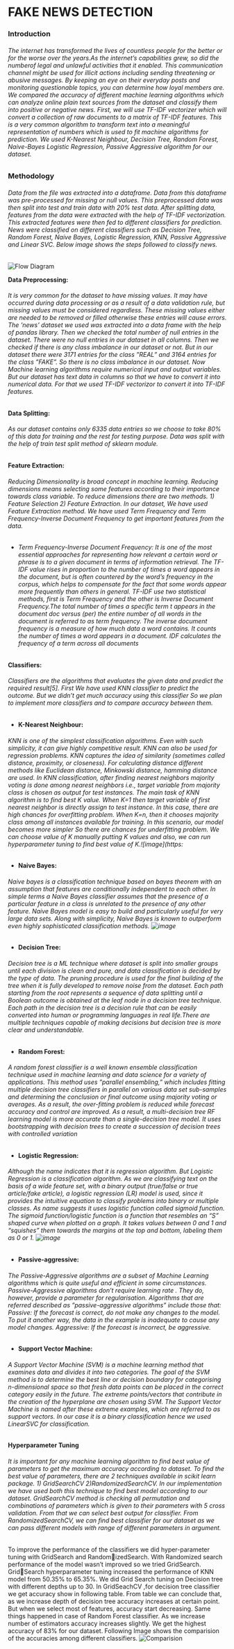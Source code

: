 # FAKE NEWS DETECTION
### Introduction
###### The internet has transformed the lives of countless people for the better or for the worse over the years.As the internet’s capabilities grew, so did the numberof legal and unlawful activities that it enabled. This communication channel might be used for illicit actions including sending threatening or abusive messages. By keeping an eye on their everyday posts and monitoring questionable topics, you can determine how loyal members are. We compared the accuracy of different machine learning algorithms which can analyze online plain text sources from the dataset and classify them into positive or negative news. First, we will use TF-IDF vectorizer which will convert a collection of raw documents to a matrix of TF-IDF features. This is a very common algorithm to transform text into a meaningful representation of numbers which is used to fit machine algorithms for prediction. We used K-Nearest Neighbour, Decision Tree, Random Forest, Naive-Bayes Logistic Regression, Passive Aggressive algorithm for our dataset.

### Methodology 
###### Data from the file was extracted into a dataframe. Data from this dataframe was pre-processed for missing or null values. This preprocessed data was then split into test and train data with 20% test data. After splitting data, features from the data were extracted with the help of TF-IDF vectorization. This extracted features were then fed to different classifiers for prediction. News were classified on different classifiers such as Decision Tree, Random Forest, Naive Bayes, Logistic Regression, KNN, Passive Aggressive and Linear SVC. Below image shows the steps followed to classify news.

![Flow Diagram](/flow.png)

**Data Preprocessing:** 
###### It is very common for the dataset to have missing values. It may have occurred during data processing or as a result of a data validation rule, but missing values must be considered regardless. These missing values either are needed to be removed or filled otherwise these entries will cause errors. The ’news’ dataset we used was extracted into a data frame with the help of pandas library. Then we checked the total number of null entries in the dataset. There were no null entries in our dataset in all columns. Then we checked if there is any class imbalance in our dataset or not. But in our dataset there were 3171 entries for the class ”REAL” and 3164 entries for the class ”FAKE”. So there is no class imbalance in our dataset. Now Machine learning algorithms require numerical input and output variables. But our dataset has text data in columns so that we have to convert it into numerical data. For that we used TF-IDF vectorizor to convert it into TF-IDF features.

**Data Splitting:**
###### As our dataset contains only 6335 data entries so we choose to take 80% of this data for training and the rest for testing purpose. Data was split with the help of train test split method of sklearn module.

**Feature Extraction:**
###### Reducing Dimensionality is broad concept in machine learning. Reducing dimensions means selecting some features according to their importance towards class variable. To reduce dimensions there are two methods. 1) Feature Selection 2) Feature Extraction. In our dataset, We have used Feature Extraction method. We have used Term Frequency and Term Frequency-Inverse Document Frequency to get important features from the data.
 * ###### Term Frequency-Inverse Document Frequency: It is one of the most essential approaches for representing how relevant a certain word or phrase is to a given document in terms of information retrieval. The TF-IDF value rises in proportion to the number of times a word appears in the document, but is often countered by the word’s frequency in the corpus, which helps to compensate for the fact that some words appear more frequently than others in general. TF-IDF use two statistical methods, first is Term Frequency and the other is Inverse Document Frequency.The total number of times a specific term t appears in the document doc versus (per) the entire number of all words in the document is referred to as term frequency. The inverse document frequency is a measure of how much data a word contains. It counts the number of times a word appears in a document. IDF calculates the frequency of a term across all documents

**Classifiers:**
###### Classifiers are the algorithms that evaluates the given data and predict the required result[5]. First We have used KNN classifier to predict the outcome. But we didn’t get much accuracy using this classifier So we plan to implement more classifiers and to compare accuracy between them.
*  **K-Nearest Neighbour:**
###### KNN is one of the simplest classification algorithms. Even with such simplicity, it can give highly competitive result. KNN can also be used for regression problems. KNN captures the idea of similarity (sometimes called distance, proximity, or closeness). For calculating distance different methods like Euclidean distance, Minkowski distance, hamming distance are used. In KNN classification, after finding nearest neighbors majority voting is done among nearest neighbors i.e., target variable from majority class is chosen as output for test instances. The main task of KNN algorithm is to find best K value. When K=1 then target variable of first nearest neighbor is directly assign to test instance. In this case, there are high chances for overfitting problem. When K=n, then it chooses majority class among all instances available for training. In this scenario, our model becomes more simpler So there are chances for underfitting problem. We can choose value of K manually putting K values and also, we can run hyperparameter tuning to find best value of K.![image](https:

* **Naive Bayes:**
###### Naive bayes is a classification technique based on bayes theorem with an assumption that features are conditionally independent to each other. In simple terms a Naive Bayes classifier assumes that the presence of a particular feature in a class is unrelated to the presence of any other feature. Naive Bayes model is easy to build and particularly useful for very large data sets. Along with simplicity, Naive Bayes is known to outperform even highly sophisticated classification methods. ![image](https://user-images.githubusercontent.com/47494265/204969859-ff790e6d-d4ff-49e1-9ffa-2f10cabc56a5.png)

* **Decision Tree:**
###### Decision tree is a ML technique where dataset is split into smaller groups until each division is clean and pure, and data classification is decided by the type of data. The pruning procedure is used for the final building of the tree when it is fully developed to remove noise from the dataset. Each path starting from the root represents a sequence of data splitting until a Boolean outcome is obtained at the leaf node in a decision tree technique. Each path in the decision tree is a decision rule that can be easily converted into human or programming languages in real life.There are multiple techniques capable of making decisions but decision tree is more clear and understandable.

* **Random Forest:**
###### A random forest classifier is a well known ensemble classification technique used in machine learning and data science for a variety of applications. This method uses ”parallel ensembling,” which includes fitting multiple decision tree classifiers in parallel on various data set sub-samples and determining the conclusion or final outcome using majority voting or averages. As a result, the over-fitting problem is reduced while forecast accuracy and control are improved. As a result, a multi-decision tree RF learning model is more accurate than a single-decision tree model. It uses bootstrapping with decision trees to create a succession of decision trees with controlled variation

* **Logistic Regression:**
###### Although the name indicates that it is regression algorithm. But Logistic Regression is a classification algorithm. As we are classifying text on the basis of a wide feature set, with a binary output (true/false or true article/fake article), a logistic regression (LR) model is used, since it provides the intuitive equation to classify problems into binary or multiple classes. As name suggests it uses logistic function called sigmoid function. The sigmoid function/logistic function is a function that resembles an “S” shaped curve when plotted on a graph. It takes values between 0 and 1 and “squishes” them towards the margins at the top and bottom, labeling them as 0 or 1. ![image](https://user-images.githubusercontent.com/47494265/204970153-56d8fa71-dfec-4f5a-8eef-b4afa85f0367.png)

* **Passive-aggressive:**
###### The Passive-Aggressive algorithms are a subset of Machine Learning algorithms which is quite useful and efficient in some circumstances. Passive-Aggressive algorithms don’t require learning rate . They do, however, provide a parameter for regularisation. Algorithms that are referred described as ”passive-aggressive algorithms” include those that: Passive: If the forecast is correct, do not make any changes to the model. To put it another way, the data in the example is inadequate to cause any model changes. Aggressive: If the forecast is incorrect, be aggressive.

* **Support Vector Machine:**
###### A Support Vector Machine (SVM) is a machine learning method that examines data and divides it into two categories. The goal of the SVM method is to determine the best line or decision boundary for categorising n-dimensional space so that fresh data points can be placed in the correct category easily in the future. The extreme points/vectors that contribute in the creation of the hyperplane are chosen using SVM. The Support Vector Machine is named after these extreme examples, which are referred to as support vectors. In our case it is a binary classification hence we used LinearSVC for classification.

**Hyperparameter Tuning**
###### It is important for any machine learning algorithm to find best value of parameters to get the maximum accuracy according to dataset. To find the best value of parameters, there are 2 techniques available in scikit learn package. 1) GridSearchCV 2)RandomizedSearchCV. In our implementation we have used both this technique to find best model according to our dataset. GridSearchCV method is checking all permutation and combinations of parameters which is given to their parameters with 5 cross validation. From that we can select best output for classifier. From RandomizedSearchCV, we can find best classifier for our dataset as we can pass different models with range of different parameters in argument. 

To improve the performance of the classifiers we did hyper-parameter tuning with GridSearch and RandomizedSearch. With Randomized search performance of the model wasn’t improved so we tried GridSearch. GridSearch hyperparameter tuning increased the performance of KNN model from 50.35% to 65.35%. We did Grid Search tuning on Decision tree with different depths up to 30. In GridSeachCV ,for decision tree classifier we get accuracy show in following table. From table we can conclude that, as we increase depth of decision tree accuracy increases at certain point. But when we select most of features, accuracy start decreasing. Same things happened in case of Random Forest classifier. As we increase number of estimators accuracy increases slightly. We get the highest accuracy of 83% for our dataset. Following Image shows the comparision of the accuracies among different classifiers.
![Comparision](/comparision.png)
